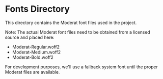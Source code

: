 # Fonts Directory

This directory contains the Moderat font files used in the project.

Note: The actual Moderat font files need to be obtained from a licensed source and placed here:
- Moderat-Regular.woff2
- Moderat-Medium.woff2  
- Moderat-Bold.woff2

For development purposes, we'll use a fallback system font until the proper Moderat files are available.
